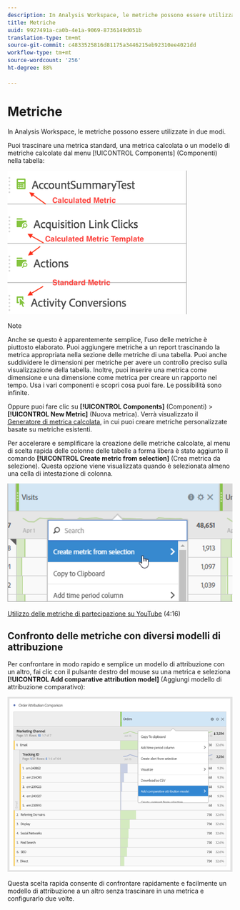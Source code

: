 ```yaml
---
description: In Analysis Workspace, le metriche possono essere utilizzate in due modi.
title: Metriche
uuid: 9927491a-ca0b-4e1a-9069-8736149d051b
translation-type: tm+mt
source-git-commit: c4833525816d81175a3446215eb92310ee4021dd
workflow-type: tm+mt
source-wordcount: '256'
ht-degree: 88%

---
```



# Metriche

In Analysis Workspace, le metriche possono essere utilizzate in due modi.

Puoi trascinare una metrica standard, una metrica calcolata o un modello di metriche calcolate dal menu [!UICONTROL Components] (Componenti) nella tabella:

![](assets/metrics_icons.png)

>[!NOTE]
>
>Anche se questo è apparentemente semplice, l’uso delle metriche è piuttosto elaborato. Puoi aggiungere metriche a un report trascinando la metrica appropriata nella sezione delle metriche di una tabella. Puoi anche suddividere le dimensioni per metriche per avere un controllo preciso sulla visualizzazione della tabella. Inoltre, puoi inserire una metrica come dimensione e una dimensione come metrica per creare un rapporto nel tempo. Usa i vari componenti e scopri cosa puoi fare. Le possibilità sono infinite.

Oppure puoi fare clic su **[!UICONTROL Components]** (Componenti) > **[!UICONTROL New Metric]** (Nuova metrica). Verrà visualizzato il [Generatore di metrica calcolata](https://docs.adobe.com/content/help/it-IT/analytics/components/calculated-metrics/cm-overview.html), in cui puoi creare metriche personalizzate basate su metriche esistenti.

Per accelerare e semplificare la creazione delle metriche calcolate, al menu di scelta rapida delle colonne delle tabelle a forma libera è stato aggiunto il comando **[!UICONTROL Create metric from selection]** (Crea metrica da selezione). Questa opzione viene visualizzata quando è selezionata almeno una cella di intestazione di colonna.

![](assets/calc_metrics.png)

[Utilizzo delle metriche di partecipazione su YouTube](https://www.youtube.com/watch?v=ngmJHcg65o8&amp;list=PL2tCx83mn7GuNnQdYGOtlyCu0V5mEZ8sS&amp;index=32) (4:16)

## Confronto delle metriche con diversi modelli di attribuzione

Per confrontare in modo rapido e semplice un modello di attribuzione con un altro, fai clic con il pulsante destro del mouse su una metrica e seleziona **[!UICONTROL Add comparative attribution model]** (Aggiungi modello di attribuzione comparativo):

![Confronta attribuzione](assets/compare-attribution.png)

Questa scelta rapida consente di confrontare rapidamente e facilmente un modello di attribuzione a un altro senza trascinare in una metrica e configurarlo due volte.
